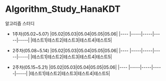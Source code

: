 # Algorithm_Study_HanaKDT
알고리즘 스터디

- 1주차(05.02~5.07)
|05.02|05.03|05.04|05.05|05.06|
|---- |-----|-----|-----|-----|
|테스트1|테스트2|테스트3|테스트4|테스트5|

- 2주차(05.08~5.14)
|05.02|05.03|05.04|05.05|05.06|
|---- |-----|-----|-----|-----|
|테스트1|테스트2|테스트3|테스트4|테스트5|

- 2주차(05.15~5.21)
|05.02|05.03|05.04|05.05|05.06|
|---- |-----|-----|-----|-----|
|테스트1|테스트2|테스트3|테스트4|테스트5|
